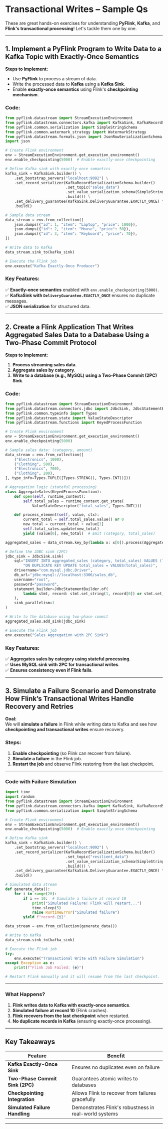 

# Transactional Writes – Sample Qs

These are great hands-on exercises for understanding **PyFlink**, **Kafka**, and **Flink's transactional processing**! Let's tackle them one by one.

---
## **1. Implement a PyFlink Program to Write Data to a Kafka Topic with Exactly-Once Semantics**

**Steps to Implement:**

- Use **PyFlink** to process a stream of data.
- Write the processed data to **Kafka** using a **Kafka Sink**.
- Enable **exactly-once semantics** using Flink's **checkpointing mechanism**.

### **Code:**

```python
from pyflink.datastream import StreamExecutionEnvironment
from pyflink.datastream.connectors.kafka import KafkaSink, KafkaRecordSerializationSchema
from pyflink.common.serialization import SimpleStringSchema
from pyflink.common.watermark_strategy import WatermarkStrategy
from pyflink.datastream.formats.json import JsonRowSerializationSchema
import json

# Create Flink environment
env = StreamExecutionEnvironment.get_execution_environment()
env.enable_checkpointing(5000)  # Enable exactly-once checkpointing

# Define Kafka sink with exactly-once semantics
kafka_sink = KafkaSink.builder() \
    .set_bootstrap_servers("localhost:9092") \
    .set_record_serializer(KafkaRecordSerializationSchema.builder()
                           .set_topic("sales_data")
                           .set_value_serialization_schema(SimpleStringSchema())
                           .build()) \
    .set_delivery_guarantee(KafkaSink.DeliveryGuarantee.EXACTLY_ONCE) \
    .build()

# Sample data stream
data_stream = env.from_collection([
    json.dumps({"id": 1, "item": "Laptop", "price": 1000}),
    json.dumps({"id": 2, "item": "Mouse", "price": 50}),
    json.dumps({"id": 3, "item": "Keyboard", "price": 70}),
])

# Write data to Kafka
data_stream.sink_to(kafka_sink)

# Execute the Flink job
env.execute("Kafka Exactly-Once Producer")
```

### **Key Features:**

✅ **Exactly-once semantics** enabled with `env.enable_checkpointing(5000)`.  
✅ **KafkaSink with `DeliveryGuarantee.EXACTLY_ONCE`** ensures no duplicate messages.  
✅ **JSON serialization** for structured data.

---

## **2. Create a Flink Application That Writes Aggregated Sales Data to a Database Using a Two-Phase Commit Protocol**

**Steps to Implement:**

1. **Process streaming sales data**.
2. **Aggregate sales by category**.
3. **Write to a database (e.g., MySQL) using a Two-Phase Commit (2PC) Sink**.

### **Code:**

```python
from pyflink.datastream import StreamExecutionEnvironment
from pyflink.datastream.connectors.jdbc import JdbcSink, JdbcStatementBuilder
from pyflink.common.typeinfo import Types
from pyflink.datastream.state import ValueStateDescriptor
from pyflink.datastream.functions import KeyedProcessFunction

# Create Flink environment
env = StreamExecutionEnvironment.get_execution_environment()
env.enable_checkpointing(5000)

# Sample sales data: (category, amount)
data_stream = env.from_collection([
    ("Electronics", 1000),
    ("Clothing", 500),
    ("Electronics", 700),
    ("Clothing", 200),
], type_info=Types.TUPLE([Types.STRING(), Types.INT()]))

# Aggregation logic (stateful processing)
class AggregateSales(KeyedProcessFunction):
    def open(self, runtime_context):
        self.total_sales = runtime_context.get_state(
            ValueStateDescriptor("total_sales", Types.INT()))

    def process_element(self, value, ctx):
        current_total = self.total_sales.value() or 0
        new_total = current_total + value[1]
        self.total_sales.update(new_total)
        yield (value[0], new_total)  # Emit (category, total_sales)

aggregated_sales = data_stream.key_by(lambda x: x[0]).process(AggregateSales())

# Define the JDBC sink (2PC)
jdbc_sink = JdbcSink.sink(
    sql="INSERT INTO aggregated_sales (category, total_sales) VALUES (?, ?) "
        "ON DUPLICATE KEY UPDATE total_sales = VALUES(total_sales)",
    drivername="com.mysql.jdbc.Driver",
    db_url="jdbc:mysql://localhost:3306/sales_db",
    username="root",
    password="password",
    statement_builder=JdbcStatementBuilder.of(
        lambda stmt, record: stmt.set_string(1, record[0]) or stmt.set_int(2, record[1])
    ),
    sink_parallelism=1
)

# Write to the database using two-phase commit
aggregated_sales.add_sink(jdbc_sink)

# Execute the Flink job
env.execute("Sales Aggregation with 2PC Sink")
```

### **Key Features:**

✅ **Aggregates sales by category using stateful processing**.  
✅ **Uses MySQL sink with 2PC for transactional writes**.  
✅ **Ensures consistency even if Flink fails**.

---

## **3. Simulate a Failure Scenario and Demonstrate How Flink’s Transactional Writes Handle Recovery and Retries**

**Goal:**  
We will **simulate a failure** in Flink while writing data to Kafka and see how **checkpointing and transactional writes** ensure recovery.

### **Steps:**

1. **Enable checkpointing** (so Flink can recover from failure).
2. **Simulate a failure** in the Flink job.
3. **Restart the job** and observe Flink restoring from the last checkpoint.

---

### **Code with Failure Simulation**

```python
import time
import random
from pyflink.datastream import StreamExecutionEnvironment
from pyflink.datastream.connectors.kafka import KafkaSink, KafkaRecordSerializationSchema
from pyflink.common.serialization import SimpleStringSchema

# Create Flink environment
env = StreamExecutionEnvironment.get_execution_environment()
env.enable_checkpointing(5000)  # Enable exactly-once checkpointing

# Define Kafka sink
kafka_sink = KafkaSink.builder() \
    .set_bootstrap_servers("localhost:9092") \
    .set_record_serializer(KafkaRecordSerializationSchema.builder()
                           .set_topic("resilient_data")
                           .set_value_serialization_schema(SimpleStringSchema())
                           .build()) \
    .set_delivery_guarantee(KafkaSink.DeliveryGuarantee.EXACTLY_ONCE) \
    .build()

# Simulated data stream
def generate_data():
    for i in range(20):
        if i == 10:  # Simulate a failure at record 10
            print("Simulated Failure! Flink will restart...")
            time.sleep(5)
            raise RuntimeError("Simulated failure")
        yield f"record-{i}"

data_stream = env.from_collection(generate_data())

# Write to Kafka
data_stream.sink_to(kafka_sink)

# Execute the Flink job
try:
    env.execute("Transactional Write with Failure Simulation")
except Exception as e:
    print(f"Flink Job Failed: {e}")

# Restart Flink manually and it will resume from the last checkpoint.
```

---

### **What Happens?**

1. **Flink writes data to Kafka with exactly-once semantics**.
2. **Simulated failure at record 10** (Flink crashes).
3. **Flink recovers from the last checkpoint** when restarted.
4. **No duplicate records in Kafka** (ensuring exactly-once processing).

---

## **Key Takeaways**

|Feature|Benefit|
|---|---|
|**Kafka Exactly-Once Sink**|Ensures no duplicates even on failure|
|**Two-Phase Commit Sink (2PC)**|Guarantees atomic writes to databases|
|**Checkpointing Integration**|Allows Flink to recover from failures gracefully|
|**Simulated Failure Handling**|Demonstrates Flink's robustness in real-world systems|

---
